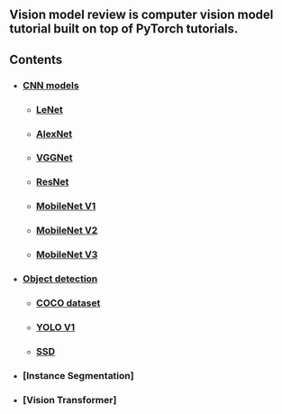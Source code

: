 ## **Vision model review** is computer vision model tutorial built on top of PyTorch tutorials.

## Contents
* ### [CNN models](https://github.com/jwa33woo33/Vision_models_review/tree/main/CNN)
    - ### [LeNet](https://github.com/jwa33woo33/Vision_models_review/blob/main/CNN/lenet.ipynb)
    - ### [AlexNet](https://github.com/jwa33woo33/Vision_models_review/blob/main/CNN/alexnet.ipynb)
    - ### [VGGNet](https://github.com/jwa33woo33/Vision_models_review/blob/main/CNN/vggnet.ipynb)
    - ### [ResNet](https://github.com/jwa33woo33/Vision_models_review/blob/main/CNN/resnet.ipynb)
    - ### [MobileNet V1](https://github.com/jwa33woo33/Vision_models_review/blob/main/CNN/mobilenet_v1.ipynb)
    - ### [MobileNet V2](https://github.com/jwa33woo33/Vision_models_review/blob/main/CNN/mobilenet_v2.ipynb)
    - ### [MobileNet V3](https://github.com/jwa33woo33/Vision_models_review/blob/main/CNN/mobilenet_v3.ipynb)

* ### [Object detection](https://github.com/jwa33woo33/Vision_models_review/tree/main/object_detection)
    - ### [COCO dataset](https://github.com/jwa33woo33/Vision_models_review/tree/main/object_detection/COCO_data)
    - ### [YOLO V1](https://github.com/jwa33woo33/Vision_models_review/tree/main/object_detection/YOLO_v1)
    - ### [SSD](https://github.com/jwa33woo33/Vision_models_review/tree/main/object_detection/SSD)


* ### [Instance Segmentation]

* ### [Vision Transformer]